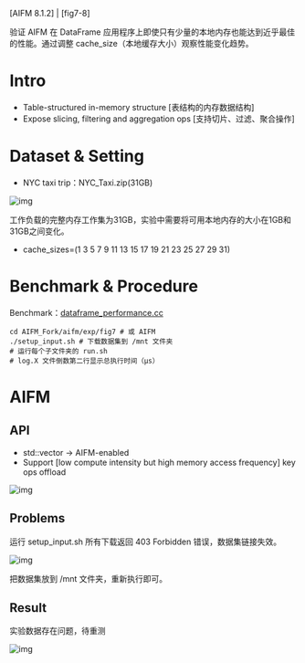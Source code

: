[AIFM 8.1.2]  |  [fig7-8]

验证 AIFM 在 DataFrame 应用程序上即使只有少量的本地内存也能达到近乎最佳的性能。通过调整 cache_size（本地缓存大小）观察性能变化趋势。

# Intro

- Table-structured in-memory structure [表结构的内存数据结构]
- Expose slicing, filtering and aggregation ops [支持切片、过滤、聚合操作]

# Dataset & Setting

- NYC taxi trip：NYC_Taxi.zip(31GB)

![img](https://jianmucloud.feishu.cn/space/api/box/stream/download/asynccode/?code=N2I3ZTZmYzYzOTljNzRiNjRmNTVmMmZkOGM0MzMzMzVfWm9VSVpWMjdDOE9ucE5OYjVqZTJIalU1cTR0cGFWT1dfVG9rZW46Tmh4eGJRd3ZJb0Fjc0R4emIxa2M3NmZubjljXzE3NTQ4OTE1NzM6MTc1NDg5NTE3M19WNA)

工作负载的完整内存工作集为31GB，实验中需要将可用本地内存的大小在1GB和31GB之间变化。

- cache_sizes=(1 3 5 7 9 11 13 15 17 19 21 23 25 27 29 31)

# Benchmark & Procedure

Benchmark：[dataframe_performance.cc](https://github.com/hosseinmoein/DataFrame/blob/master/benchmarks/dataframe_performance.cc)

```Shell
cd AIFM_Fork/aifm/exp/fig7 # 或 AIFM
./setup_input.sh # 下载数据集到 /mnt 文件夹
# 运行每个子文件夹的 run.sh 
# log.X 文件倒数第二行显示总执行时间（μs）
```

# AIFM

## API

- std::vector → AIFM-enabled
- Support [low compute intensity but high memory access frequency] key ops offload

![img](https://jianmucloud.feishu.cn/space/api/box/stream/download/asynccode/?code=MmM4M2U3OGQ1ZGMwMjRjOTUyMzVmNWM4NTZkYTNhMmRfT3dUcFBjZXFnajhqVmxnTFM5UUh0d09qZ1hkT2Rwc1dfVG9rZW46TmRVaGJFNHFFb1ZnNUh4dVhTdmNPR3JLblBmXzE3NTQ4OTE1NzM6MTc1NDg5NTE3M19WNA)

## Problems

运行 setup_input.sh  所有下载返回 403 Forbidden 错误，数据集链接失效。

![img](https://jianmucloud.feishu.cn/space/api/box/stream/download/asynccode/?code=YTllMjA0NGZlNGRiZDExZDlmMzI2NTA4YTM2MzQ1NDZfUTNWYk5FbEE5bGQzWDZnWXViU3A3NGd3d3A0V2l0QkJfVG9rZW46QXhZZmIya0F2b1lqajN4QzYzOWNYMURRbkpoXzE3NTQ4OTE1NzM6MTc1NDg5NTE3M19WNA)

把数据集放到 /mnt 文件夹，重新执行即可。

## Result

实验数据存在问题，待重测

![img](https://jianmucloud.feishu.cn/space/api/box/stream/download/asynccode/?code=NmRjMDczNTNiMWU1NDNhMmVhNjUxNmNlYzRkOGFkNzRfVE5aYUNQSVNiYWYwUUtEc3ZUc2s3MXdoUU1jdWpvNHZfVG9rZW46UFpSeWJzY0JYb0UwcG54TGVnQmNUSk1jbkFiXzE3NTQ4OTE1NzM6MTc1NDg5NTE3M19WNA)